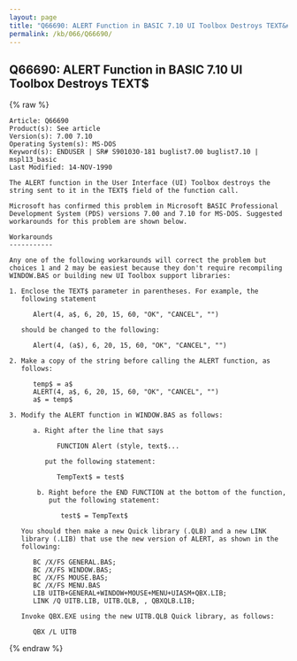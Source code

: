 ```yaml
---
layout: page
title: "Q66690: ALERT Function in BASIC 7.10 UI Toolbox Destroys TEXT&#36;"
permalink: /kb/066/Q66690/
---
```


## Q66690: ALERT Function in BASIC 7.10 UI Toolbox Destroys TEXT&#36;

{% raw %}

	Article: Q66690
	Product(s): See article
	Version(s): 7.00 7.10
	Operating System(s): MS-DOS
	Keyword(s): ENDUSER | SR# S901030-181 buglist7.00 buglist7.10 | mspl13_basic
	Last Modified: 14-NOV-1990
	
	The ALERT function in the User Interface (UI) Toolbox destroys the
	string sent to it in the TEXT$ field of the function call.
	
	Microsoft has confirmed this problem in Microsoft BASIC Professional
	Development System (PDS) versions 7.00 and 7.10 for MS-DOS. Suggested
	workarounds for this problem are shown below.
	
	Workarounds
	-----------
	
	Any one of the following workarounds will correct the problem but
	choices 1 and 2 may be easiest because they don't require recompiling
	WINDOW.BAS or building new UI Toolbox support libraries:
	
	1. Enclose the TEXT$ parameter in parentheses. For example, the
	   following statement
	
	      Alert(4, a$, 6, 20, 15, 60, "OK", "CANCEL", "")
	
	   should be changed to the following:
	
	      Alert(4, (a$), 6, 20, 15, 60, "OK", "CANCEL", "")
	
	2. Make a copy of the string before calling the ALERT function, as
	   follows:
	
	      temp$ = a$
	      ALERT(4, a$, 6, 20, 15, 60, "OK", "CANCEL", "")
	      a$ = temp$
	
	3. Modify the ALERT function in WINDOW.BAS as follows:
	
	      a. Right after the line that says
	
	            FUNCTION Alert (style, text$...
	
	         put the following statement:
	
	            TempText$ = test$
	
	       b. Right before the END FUNCTION at the bottom of the function,
	          put the following statement:
	
	             test$ = TempText$
	
	   You should then make a new Quick library (.QLB) and a new LINK
	   library (.LIB) that use the new version of ALERT, as shown in the
	   following:
	
	      BC /X/FS GENERAL.BAS;
	      BC /X/FS WINDOW.BAS;
	      BC /X/FS MOUSE.BAS;
	      BC /X/FS MENU.BAS
	      LIB UITB+GENERAL+WINDOW+MOUSE+MENU+UIASM+QBX.LIB;
	      LINK /Q UITB.LIB, UITB.QLB, , QBXQLB.LIB;
	
	   Invoke QBX.EXE using the new UITB.QLB Quick library, as follows:
	
	      QBX /L UITB

{% endraw %}
